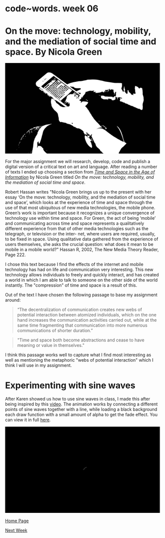 # code~words. week 06

# On the move: technology, mobility, and the mediation of social time and space. By Nicola Green

<img src="Phone2.jpg">

For the major assignment we will research, develop, code and publish a digital version of a critical text on art and language. After reading a number of texts I ended up choosing a section from [*Time and Space in the Age of Information*](http://digbeyond.com/readme/view.php?id=101&course=Code%20Words) by Nicola Green titled *On the move: technology, mobility, and the mediation of social time and space*. 

Robert Hassan writes "Nicola Green brings us up to the present with her essay ‘On the move: technology, mobility, and the mediation of social time and space’, which looks at the experience of time and space through the use of that most ubiquitous of new media technologies, the mobile phone. Green’s work is important because it recognizes a unique convergence of technology use within time and space. For Green, the act of being ‘mobile’ and communicating across time and space represents a qualitatively different experience from that of other media technologies such as the telegraph, or television or the inter- net, where users are required, usually, to be fixed in space. Using qualitative data gathered from the experience of users themselves, she asks the crucial question: what does it mean to be mobile in a mobile world?"  Hassan R, 2002, The New Media Theory Reader, Page 222.

I chose this text because I find the effects of the internet and mobile technology has had on life and communication very interesting. This new technology allows individuals to freely and quickly interact, and has created a world in which I am able to talk to someone on the other side of the world instantly. The "compression" of time and space is a result of this.

Out of the text I have chosen the following passage to base my assignment around:
> “The decentralization of communication creates new webs of potential interaction between atomized individuals, which on the one hand increases the communication activities carried out, while at the same time fragmenting that communication into more numerous communications of shorter duration.”

> "Time and space both become abstractions and cease to have meaning or value in themselves."

I think this passage works well to capture what I find most interesting as well as mentioning the metaphoric "webs of potential interaction" which I think I will use in my assignment.

# Experimenting with sine waves
After Karen showed us how to use sine waves in class, I made this after being inspired by this [video](https://www.youtube.com/watch?v=LaarVR1AOvs&list=LLYidLCp9CKTWbc-1Kaf_s_Q&index=20&t=813s). The animation works by connecting a different points of sine waves together with a line, while loading a black background each draw function with a small amount of alpha to get the fade effect. You can view it in full [here](https://finnarundel.github.io/codewordsRMIT/week_06/sine_waves/).

<img src="Sine.gif">

[Home Page](https://finnarundel.github.io/codewordsRMIT/)

[Next Week](https://finnarundel.github.io/codewordsRMIT/week_07/)
